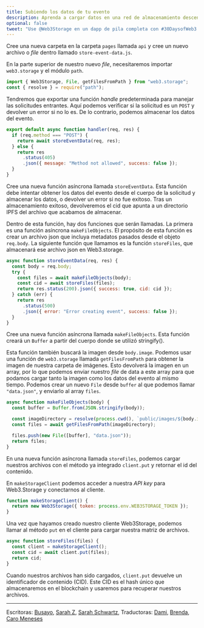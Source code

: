```yaml
---
title: Subiendo los datos de tu evento
description: Aprenda a cargar datos en una red de almacenamiento descentralizado usando Web3.Storage.
optional: false
tweet: "Use @Web3Storage en un dapp de pila completa con #30DaysofWeb3 @womenbuildweb3 🗂"
---
```


Cree una nueva carpeta en la carpeta `pages` llamada `api` y cree un nuevo archivo o _file_ dentro llamado `store-event-data.js`.

En la parte superior de nuestro nuevo _file_, necesitaremos importar `web3.storage` y el módulo `path`.

```javascript
import { Web3Storage, File, getFilesFromPath } from "web3.storage";
const { resolve } = require("path");
```

Tendremos que exportar una función _handle_ predeterminada para manejar las solicitudes entrantes. Aquí podemos verificar si la solicitud es un `POST` y devolver un error si no lo es. De lo contrario, podemos almacenar los datos del evento.

```javascript
export default async function handler(req, res) {
  if (req.method === "POST") {
    return await storeEventData(req, res);
  } else {
    return res
      .status(405)
      .json({ message: "Method not allowed", success: false });
  }
}
```

Cree una nueva función asíncrona llamada `storeEventData`. Esta función debe intentar obtener los datos del evento desde el cuerpo de la solicitud y almacenar los datos, o devolver un error si no fue exitoso.
Tras un almacenamiento exitoso, devolveremos el cid que apunta a un directorio IPFS del archivo que acabamos de almacenar.

Dentro de esta función, hay dos funciones que serán llamadas. La primera es una función asíncrona `makeFileObjects`. El propósito de esta función es crear un archivo json que incluya metadatos pasados desde el objeto `req.body`. La siguiente función que llamamos es la función `storeFiles`, que almacenará ese archivo json en Web3.storage.

```javascript
async function storeEventData(req, res) {
  const body = req.body;
  try {
    const files = await makeFileObjects(body);
    const cid = await storeFiles(files);
    return res.status(200).json({ success: true, cid: cid });
  } catch (err) {
    return res
      .status(500)
      .json({ error: "Error creating event", success: false });
  }
}
```

Cree una nueva función asíncrona llamada `makeFileObjects`. Esta función creará un `Buffer` a partir del cuerpo donde se utilizó stringify().

Esta función también buscará la imagen desde `body.image`. Podemos usar una función de `web3.storage` llamada `getFilesFromPath` para obtener la imagen de nuestra carpeta de imágenes. Esto devolverá la imagen en un array, por lo que podemos enviar nuestro _file_ de data a este array para que podamos cargar tanto la imagen como los datos del evento al mismo tiempo. Podemos crear un nuevo `File` desde `buffer` al que podemos llamar `"data.json"`, y enviarlo al array `files`.

```javascript
async function makeFileObjects(body) {
  const buffer = Buffer.from(JSON.stringify(body));

  const imageDirectory = resolve(process.cwd(), `public/images/${body.image}`);
  const files = await getFilesFromPath(imageDirectory);

  files.push(new File([buffer], "data.json"));
  return files;
}
```

En una nueva función asíncrona llamada `storeFiles`, podemos cargar nuestros archivos con el método ya integrado `client.put` y retornar el id del contenido.

En `makeStorageClient` podemos acceder a nuestra _API key_ para Web3.Storage y conectarnos al cliente.

```javascript
function makeStorageClient() {
  return new Web3Storage({ token: process.env.WEB3STORAGE_TOKEN });
}
```

Una vez que hayamos creado nuestro cliente Web3Storage, podemos llamar al método `put` en el cliente para cargar nuestra matriz de archivos.

```javascript
async function storeFiles(files) {
  const client = makeStorageClient();
  const cid = await client.put(files);
  return cid;
}
```

Cuando nuestros archivos han sido cargados, `client.put` devuelve un identificador de contenido (CID). Este CID es el hash único que almacenaremos en el blockchain y usaremos para recuperar nuestros archivos.

---

Escritoras: [Busayo](https://twitter.com/amoweo), [Sarah Z](https://twitter.com/haegeez), [Sarah Schwartz](https://twitter.com/schwartzswartz),
Traductoras: [Dami](https://twitter.com/dakitidami), [Brenda](https://twitter.com/engineerbrenda), [Caro Meneses](https://twitter.com/carmedinat)
